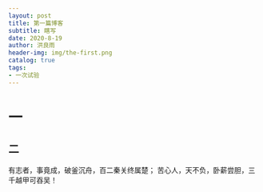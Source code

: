 ```yaml
---
layout: post
title: 第一篇博客
subtitle: 瞎写
date: 2020-8-19
author: 洪良雨
header-img: img/the-first.png
catalog: true
tags:
- 一次试验
---
```

# 一
## 二
有志者，事竟成，破釜沉舟，百二秦关终属楚；
苦心人，天不负，卧薪尝胆，三千越甲可吞吴！
